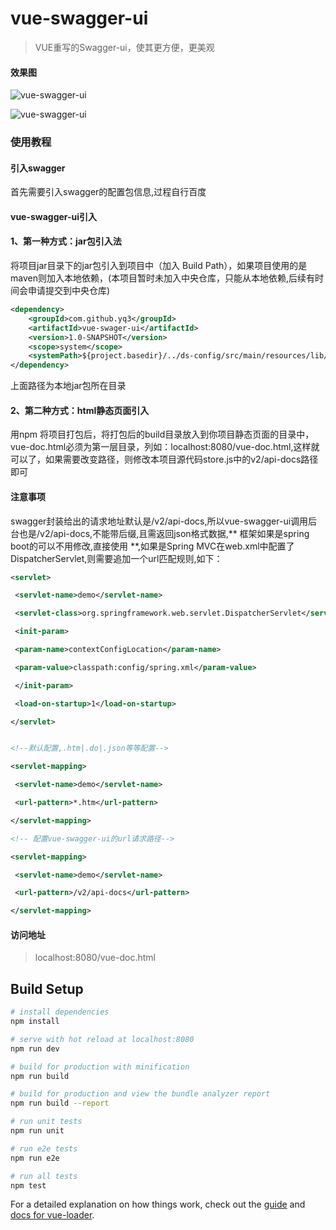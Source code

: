 # vue-swagger-ui

> VUE重写的Swagger-ui，使其更方便，更美观

#### 效果图

![vue-swagger-ui](http://opl3lmj0o.bkt.clouddn.com/2017-12-30_212108.png)

![vue-swagger-ui](http://opl3lmj0o.bkt.clouddn.com/2017-12-30_212054.png)


### 使用教程

#### 引入swagger
首先需要引入swagger的配置包信息,过程自行百度

#### vue-swagger-ui引入

#### 1、第一种方式：jar包引入法

将项目jar目录下的jar包引入到项目中（加入 Build Path），如果项目使用的是maven则加入本地依赖，(本项目暂时未加入中央仓库，只能从本地依赖,后续有时间会申请提交到中央仓库)

```xml
<dependency>
    <groupId>com.github.yq3</groupId>
    <artifactId>vue-swager-ui</artifactId>
    <version>1.0-SNAPSHOT</version>
    <scope>system</scope>
    <systemPath>${project.basedir}/../ds-config/src/main/resources/lib/vue-swager-ui-1.0-SNAPSHOT.jar</systemPath>
</dependency>
```
上面路径为本地jar包所在目录 

#### 2、第二种方式：html静态页面引入

用npm 将项目打包后，将打包后的build目录放入到你项目静态页面的目录中，vue-doc.html必须为第一层目录，列如：localhost:8080/vue-doc.html,这样就可以了，如果需要改变路径，则修改本项目源代码store.js中的v2/api-docs路径即可

#### 注意事项

swagger封装给出的请求地址默认是/v2/api-docs,所以vue-swagger-ui调用后台也是/v2/api-docs,不能带后缀,且需返回json格式数据,** 框架如果是spring boot的可以不用修改,直接使用 **,如果是Spring MVC在web.xml中配置了DispatcherServlet,则需要追加一个url匹配规则,如下：
```xml
<servlet>

 <servlet-name>demo</servlet-name>

 <servlet-class>org.springframework.web.servlet.DispatcherServlet</servlet-class>

 <init-param>

 <param-name>contextConfigLocation</param-name>

 <param-value>classpath:config/spring.xml</param-value>

 </init-param>

 <load-on-startup>1</load-on-startup>

</servlet>


<!--默认配置,.htm|.do|.json等等配置-->

<servlet-mapping>

 <servlet-name>demo</servlet-name>

 <url-pattern>*.htm</url-pattern>

</servlet-mapping>

<!-- 配置vue-swagger-ui的url请求路径-->

<servlet-mapping>

 <servlet-name>demo</servlet-name>

 <url-pattern>/v2/api-docs</url-pattern>

</servlet-mapping>
```

#### 访问地址
> localhost:8080/vue-doc.html

## Build Setup

``` bash
# install dependencies
npm install

# serve with hot reload at localhost:8080
npm run dev

# build for production with minification
npm run build

# build for production and view the bundle analyzer report
npm run build --report

# run unit tests
npm run unit

# run e2e tests
npm run e2e

# run all tests
npm test
```

For a detailed explanation on how things work, check out the [guide](http://vuejs-templates.github.io/webpack/) and [docs for vue-loader](http://vuejs.github.io/vue-loader).
